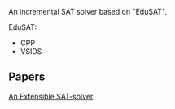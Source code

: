 An incremental SAT solver based on "EduSAT".

EduSAT:
- CPP
- VSIDS

## Papers
[An Extensible SAT-solver](https://lara.epfl.ch/w/_media/projects:minisat-anextensiblesatsolver.pdf)

